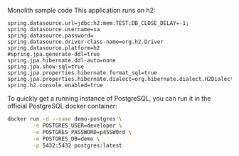 Monolith sample code 
This application runs on h2:
```properties
spring.datasource.url=jdbc:h2:mem:TEST;DB_CLOSE_DELAY=-1;
spring.datasource.username=sa
spring.datasource.password=
spring.datasource.driver-class-name=org.h2.Driver
spring.datasource.platform=h2
#spring.jpa.generate-ddl=true
spring.jpa.hibernate.ddl-auto=none
spring.jpa.show-sql=true
spring.jpa.properties.hibernate.format_sql=true
spring.jpa.properties.hibernate.dialect=org.hibernate.dialect.H2Dialect
spring.h2.console.enabled=true
```

To quickly get a running instance of PostgreSQL, you can run it in the official PostgreSQL docker container:
```bash
docker run -d --name demo-postgres \
        -e POSTGRES_USER=developer \
        -e POSTGRES_PASSWORD=p4SSW0rd \
        -e POSTGRES_DB=demo \
        -p 5432:5432 postgres:latest
```

